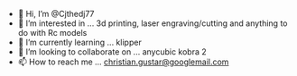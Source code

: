 - 👋 Hi, I’m @Cjthedj77
- 👀 I’m interested in ... 3d printing, laser engraving/cutting and anything  to do with Rc models
- 🌱 I’m currently learning ... klipper 
- 💞️ I’m looking to collaborate on ... anycubic kobra 2
- 📫 How to reach me ... christian.gustar@googlemail.com 

<!---
Cjthedj77/Cjthedj77 is a ✨ special ✨ repository because its `README.md` (this file) appears on your GitHub profile.
You can click the Preview link to take a look at your changes.
--->
